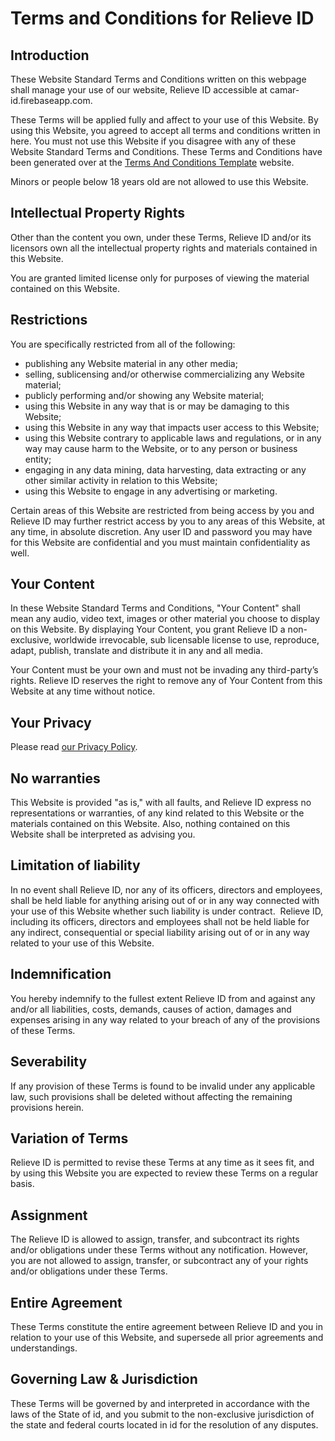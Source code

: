 # Terms and Conditions for Relieve ID

## Introduction

These Website Standard Terms and Conditions written on this webpage shall manage your use of our website, Relieve ID accessible at camar-id.firebaseapp.com.

These Terms will be applied fully and affect to your use of this Website. By using this Website, you agreed to accept all terms and conditions written in here. You must not use this Website if you disagree with any of these Website Standard Terms and Conditions. These Terms and Conditions have been generated over at the [Terms And Conditions Template](https://termsandcondiitionssample.com) website.

Minors or people below 18 years old are not allowed to use this Website.

## Intellectual Property Rights

Other than the content you own, under these Terms, Relieve ID and/or its licensors own all the intellectual property rights and materials contained in this Website.

You are granted limited license only for purposes of viewing the material contained on this Website.

## Restrictions

You are specifically restricted from all of the following:

*   publishing any Website material in any other media;
*   selling, sublicensing and/or otherwise commercializing any Website material;
*   publicly performing and/or showing any Website material;
*   using this Website in any way that is or may be damaging to this Website;
*   using this Website in any way that impacts user access to this Website;
*   using this Website contrary to applicable laws and regulations, or in any way may cause harm to the Website, or to any person or business entity;
*   engaging in any data mining, data harvesting, data extracting or any other similar activity in relation to this Website;
*   using this Website to engage in any advertising or marketing.

Certain areas of this Website are restricted from being access by you and Relieve ID may further restrict access by you to any areas of this Website, at any time, in absolute discretion. Any user ID and password you may have for this Website are confidential and you must maintain confidentiality as well.

## Your Content

In these Website Standard Terms and Conditions, "Your Content" shall mean any audio, video text, images or other material you choose to display on this Website. By displaying Your Content, you grant Relieve ID a non-exclusive, worldwide irrevocable, sub licensable license to use, reproduce, adapt, publish, translate and distribute it in any and all media.

Your Content must be your own and must not be invading any third-party’s rights. Relieve ID reserves the right to remove any of Your Content from this Website at any time without notice.

## Your Privacy

Please read [our Privacy Policy](https://privacypolicytemplate.net/).

## No warranties

This Website is provided "as is," with all faults, and Relieve ID express no representations or warranties, of any kind related to this Website or the materials contained on this Website. Also, nothing contained on this Website shall be interpreted as advising you.

## Limitation of liability

In no event shall Relieve ID, nor any of its officers, directors and employees, shall be held liable for anything arising out of or in any way connected with your use of this Website whether such liability is under contract.  Relieve ID, including its officers, directors and employees shall not be held liable for any indirect, consequential or special liability arising out of or in any way related to your use of this Website.

## Indemnification

You hereby indemnify to the fullest extent Relieve ID from and against any and/or all liabilities, costs, demands, causes of action, damages and expenses arising in any way related to your breach of any of the provisions of these Terms.

## Severability

If any provision of these Terms is found to be invalid under any applicable law, such provisions shall be deleted without affecting the remaining provisions herein.

## Variation of Terms

Relieve ID is permitted to revise these Terms at any time as it sees fit, and by using this Website you are expected to review these Terms on a regular basis.

## Assignment

The Relieve ID is allowed to assign, transfer, and subcontract its rights and/or obligations under these Terms without any notification. However, you are not allowed to assign, transfer, or subcontract any of your rights and/or obligations under these Terms.

## Entire Agreement

These Terms constitute the entire agreement between Relieve ID and you in relation to your use of this Website, and supersede all prior agreements and understandings.

## Governing Law & Jurisdiction

These Terms will be governed by and interpreted in accordance with the laws of the State of id, and you submit to the non-exclusive jurisdiction of the state and federal courts located in id for the resolution of any disputes.
